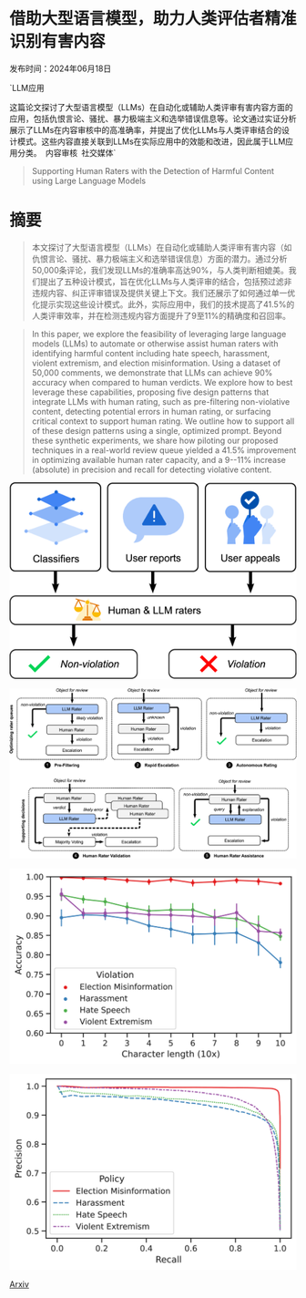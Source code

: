 # 借助大型语言模型，助力人类评估者精准识别有害内容

发布时间：2024年06月18日

`LLM应用

这篇论文探讨了大型语言模型（LLMs）在自动化或辅助人类评审有害内容方面的应用，包括仇恨言论、骚扰、暴力极端主义和选举错误信息等。论文通过实证分析展示了LLMs在内容审核中的高准确率，并提出了优化LLMs与人类评审结合的设计模式。这些内容直接关联到LLMs在实际应用中的效能和改进，因此属于LLM应用分类。` `内容审核` `社交媒体`

> Supporting Human Raters with the Detection of Harmful Content using Large Language Models

# 摘要

> 本文探讨了大型语言模型（LLMs）在自动化或辅助人类评审有害内容（如仇恨言论、骚扰、暴力极端主义和选举错误信息）方面的潜力。通过分析50,000条评论，我们发现LLMs的准确率高达90%，与人类判断相媲美。我们提出了五种设计模式，旨在优化LLMs与人类评审的结合，包括预过滤非违规内容、纠正评审错误及提供关键上下文。我们还展示了如何通过单一优化提示实现这些设计模式。此外，实际应用中，我们的技术提高了41.5%的人类评审效率，并在检测违规内容方面提升了9至11%的精确度和召回率。

> In this paper, we explore the feasibility of leveraging large language models (LLMs) to automate or otherwise assist human raters with identifying harmful content including hate speech, harassment, violent extremism, and election misinformation. Using a dataset of 50,000 comments, we demonstrate that LLMs can achieve 90% accuracy when compared to human verdicts. We explore how to best leverage these capabilities, proposing five design patterns that integrate LLMs with human rating, such as pre-filtering non-violative content, detecting potential errors in human rating, or surfacing critical context to support human rating. We outline how to support all of these design patterns using a single, optimized prompt. Beyond these synthetic experiments, we share how piloting our proposed techniques in a real-world review queue yielded a 41.5% improvement in optimizing available human rater capacity, and a 9--11% increase (absolute) in precision and recall for detecting violative content.

![借助大型语言模型，助力人类评估者精准识别有害内容](../../../paper_images/2406.12800/x1.png)

![借助大型语言模型，助力人类评估者精准识别有害内容](../../../paper_images/2406.12800/x2.png)

![借助大型语言模型，助力人类评估者精准识别有害内容](../../../paper_images/2406.12800/x3.png)

![借助大型语言模型，助力人类评估者精准识别有害内容](../../../paper_images/2406.12800/x4.png)

[Arxiv](https://arxiv.org/abs/2406.12800)
